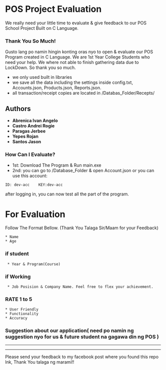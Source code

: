 # POS Project Evaluation

 We really need your little time to evaluate & give feedback to our POS School Project Built on C Language.
 
### Thank You So Much!

Gusto lang po namin hingin konting oras nyo to open & evaluate our POS Program
created in C Language. We are 1st Year College Students who need your help. 
We where not able to finish gathering data due to LockDown. So thank you so much.
* we only used built in libraries
* we save all the data including the settings inside config.txt, Accounts.json, Products.json, Reports.json.
* all transaction/receipt copies are located in /Databas_Folder/Recepts/

## Authors
* **Abrenica Ivan Angelo**
* **Castro Andrei Rogie**
* **Paragas Jerbee**
* **Yepes Rojan**
* **Santos Jason**

### How Can I Evaluate? 
* 1st: Download The Program & Run main.exe
* 2nd: you can go to /Database_Folder & open Account.json
or you can use this account: 
```
ID: dev-acc    KEY:dev-acc
```
after logging in, you can now test all the part of the program.


# For Evaluation
Follow The Format Bellow. (Thank You Talaga Sir/Maam for your Feedback)

```
* Name
* Age
```
### if student 
```
 * Year & Program(Course)
```
### if Working
```
 * Job Posision & Company Name. Feel free to flex your achievement.
```
### RATE 1 to 5
```
* User Friendly
* Functionality
* Accuracy
```
### Suggestion about our application( need po namin ng suggestion nyo for us & future student na gagawa din ng POS )
   ________________________________
   ________________________________
   
Please send your feedback to my facebook post where you found this repo lnk, Thank You talaga ng marami!!
